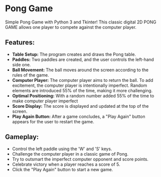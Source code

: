 # Pong Game

Simple Pong Game with Python 3 and Tkinter! This classic digital 2D PONG GAME allows one player to compete against the computer player.

## Features:

- **Table Setup:** The program creates and draws the Pong table.
- **Paddles:** Two paddles are created, and the user controls the left-hand side one.
- **Ball Movement:** The ball moves around the screen according to the rules of the game.
- **Computer Player:** The computer player aims to return the ball. To add excitement, the computer player is intentionally imperfect. Random elements are introduced 55% of the time, making it more challenging.
- **Optimal Positioning:**  With a random number added 55% of the time to make computer player imperfect
- **Score Display:** The score is displayed and updated at the top of the screen.
- **Play Again Button:** After a game concludes, a "Play Again" button appears for the user to restart the game.

## Gameplay:

- Control the left paddle using the 'W' and 'S' keys.
- Challenge the computer player in a classic game of Pong.
- Try to outsmart the imperfect computer opponent and score points.
- Celebrate victory when a player reaches a score of 5.
- Click the "Play Again" button to start a new game.

